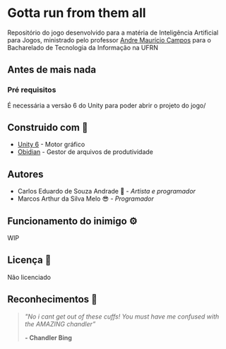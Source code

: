 # Gotta run from them all

Repositório do jogo desenvolvido para a matéria de Inteligência Artificial para Jogos, ministrado pelo professor [Andre Maurício Campos](https://sigaa.ufrn.br/sigaa/public/docente/portal.jsf?siape=1363515) para o Bacharelado de Tecnologia da Informação na UFRN

## Antes de mais nada 
### Pré requisitos
É necessária a versão 6 do Unity para poder abrir o projeto do jogo/

## Construido com :construction_worker:
* [Unity 6](https://godotengine.org/download/archive/4.3-stable) - Motor gráfico
* [Obidian](https://obsidian.md/download) - Gestor de arquivos de produtividade

## Autores
* Carlos Eduardo de Souza Andrade 🎨 - *Artista e programador*
* Marcos Arthur da Silva Melo 😎 - *Programador*

## Funcionamento do inimigo ⚙️

WIP

## Licença :cop:
Não licenciado

## Reconhecimentos :two_men_holding_hands:

> *"No i cant get out of these cuffs! You must have me confused with the AMAZING chandler”*
>
> __- Chandler Bing__
